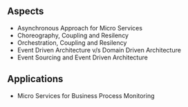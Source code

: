 
## Aspects 
- Asynchronous Approach for Micro Services
- Choreography, Coupling and Resilency
- Orchestration, Coupling and Resilency
- Event Driven Architecture v/s Domain Driven Architecture
- Event Sourcing and Event Driven Architecture

## Applications
- Micro Services for Business Process Monitoring

